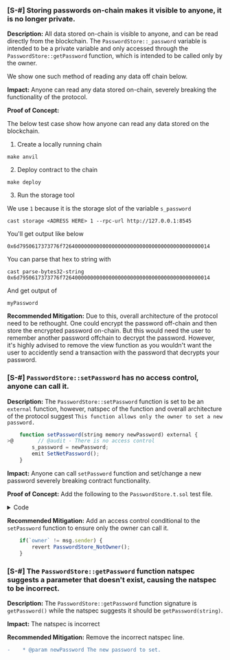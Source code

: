 ### [S-#] Storing passwords on-chain makes it visible to anyone, it is no longer private.

**Description:** All data stored on-chain is visible to anyone, and can be read directly from the blockchain. The `PasswordStore::_password` variable is intended to be a private variable and only accessed through the `PasswordStore::getPassword` function, which is intended to be called only by the owner.

We show one such method of reading any data off chain below. 

**Impact:** Anyone can read any data stored on-chain, severely breaking the functionality of the protocol.

**Proof of Concept:**

The below test case show how anyone can read any data stored on the blockchain.

1. Create a locally running chain
```
make anvil
```
2. Deploy contract to the chain
```
make deploy
```
3. Run the storage tool

We use `1` because it is the storage slot of the variable `s_password`

```
cast storage <ADRESS HERE> 1 --rpc-url http://127.0.0.1:8545
```

You'll get output like below

```
0x6d7950617373776f726400000000000000000000000000000000000000000014
```

You can parse that hex to string with

```
cast parse-bytes32-string 0x6d7950617373776f726400000000000000000000000000000000000000000014
```

And get output of

```
myPassword
```

**Recommended Mitigation:** Due to this, overall architecture of the protocol need to be rethought. One could encrypt the password off-chain and then store the encrypted password on-chain. But this would need the user to remember another password offchain to decrypt the password. However, it's highly advised to remove the view function as you wouldn't want the user to accidently send a transaction with the password that decrypts your password.



### [S-#] `PasswordStore::setPassword` has no access control, anyone can call it.

**Description:** The `PasswordStore::setPassword` function is set to be an `external` function, however, natspec of the function and overall architecture of the protocol suggest `This function allows only the owner to set a new password.`

```javascript
    function setPassword(string memory newPassword) external {
>@        // @audit - There is no access control
        s_password = newPassword;
        emit SetNetPassword();
    }
```

**Impact:** Anyone can call `setPassword` function and set/change a new password severely breaking contract functionality.

**Proof of Concept:** Add the following to the `PasswordStore.t.sol` test file.

<details>
<summary>Code</summary>

```javascript
    function test_anyone_can_set_password(address randomAddress) public {
        vm.assume(randomAddress != owner);
        vm.prank(randomAddress);
        string memory expectedPassword = "notAOwnersPassword";
        passwordStore.setPassword(expectedPassword);

        vm.prank(owner);
        string memory actualPassword = passwordStore.getPassword();
        assertEq(actualPassword, expectedPassword);
    }
```

</details>

**Recommended Mitigation:** Add an access control conditional to the `setPassword` function to ensure only the owner can call it.

```javascript
    if(`owner` != msg.sender) {
        revert PasswordStore_NotOwner();
    }
```


### [S-#] The `PasswordStore::getPassword` function natspec suggests a parameter that doesn't exist, causing the natspec to be incorrect.

**Description:** The `PasswordStore::getPassword` function signature is `getPassword()` while the natspec suggests it should be `getPassword(string)`.

**Impact:** The natspec is incorrect

**Recommended Mitigation:** Remove the incorrect natspec line.

```diff
-    * @param newPassword The new password to set.
```